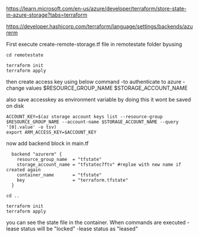 https://learn.microsoft.com/en-us/azure/developer/terraform/store-state-in-azure-storage?tabs=terraform

https://developer.hashicorp.com/terraform/language/settings/backends/azurerm

First execute create-remote-storage.tf file in remotestate folder byusing
```
cd remotestate
```
```
terraform init
terraform apply
```
then create access key using below command -to authenticate to azure - change values $RESOURCE_GROUP_NAME $STORAGE_ACCOUNT_NAME

also save accesskey as environment variable by doing this it wont be saved on disk
```
ACCOUNT_KEY=$(az storage account keys list --resource-group $RESOURCE_GROUP_NAME --account-name $STORAGE_ACCOUNT_NAME --query '[0].value' -o tsv)
export ARM_ACCESS_KEY=$ACCOUNT_KEY
```
now add backend block in main.tf
```
  backend "azurerm" {
    resource_group_name  = "tfstate"
    storage_account_name = "tfstatec7ftv" #replae with new name if created again
    container_name       = "tfstate"
    key                  = "terraform.tfstate"
  }
  ```
```
cd ..
```
```
terraform init
terraform apply
```
you can see the state file in the container.
When commands are executed - lease status will be "locked"
-lease status as "leased"
 